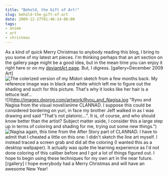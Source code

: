 ```yaml
---
title: "Behold, the Gift of Art!"
slug: behold-the-gift-of-art
date: 2009-12-27T01:46:14-06:00
tags:
- anime
- art
- christmas
---
```

As a kind of quick Merry Christmas to anybody reading this blog, I bring to you some of my latest art pieces. I'm thinking perhaps that an art section on the gallery page might be a good idea, but in the mean time you can enjoy it right here or on my [deviantArt page](http://dxprog.deviantart.com/). But, I digress.
[gallery=December 2009 Art]![](http://images.dxprog.com/artwork/Midori_Kasugano.jpg "The colerized version of my Midori sketch from a few months back. My reference image was in black and white which left me to figure out the shading and such for this picture. That's why it looks like her hair is a lettuce leaf...")![](http://images.dxprog.com/artwork/Ryou_and_Nagisa.jpg "Ryou and Nagisa from the visual novel/anime CLANNAD. I suppose this could be considered bordering on yuri, in face my brother Jeff walked in as I was drawing and said "That's not platonic...". It is, of course, and who should know better than the artist? Subject matter aside, I consider this a large step up in terms of coloring and shading for me, trying out some new things.")![](http://images.dxprog.com/artwork/Nagisa_Winter.jpg "Nagisa again, this time from the After Story part of CLANNAD. I have to admit that I cheated a little on this one: I didn't sketch the line art myself. I instead traced a screen grab and did all the coloring (I wanted this as a desktop wallpaper). It actually was quite the learning experience as I'd not done coloring of this caliber before and I got a lot of things figured out. I hope to begin using these techniques for my own art in the near future.")[/gallery]
I hope everybody had a Merry Christmas and will have an awesome New Year!
